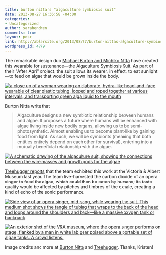 ```yaml
---
title: burton nitta's "algaculture symbiosis suit"
date: 2013-08-27 16:36:58 -04:00
categories:
- Uncategorized
author: sarahendren
comments: true
layout: post
link: http://ablersite.org/2013/08/27/burton-nittas-algaculture-symbiosis-suit/
wordpress_id: 4779
---
```


The remarkable design duo [Michael Burton and Michiko Nitta](http://www.burtonnitta.co.uk/) have created this wearable for sustenance—the Algaculture Symbiosis Suit. As part of their "After Agri" project, the suit allows its wearer, in effect, to eat sunlight—to feed on algae that would be grown inside the body.

[![a close up of a woman wearing an elaborate, hydra-like head-and-face wearable of clear plastic tubing, looped and roped together at various intervals, and transporting green alga liquid to the mouth](http://ablersite.files.wordpress.com/2013/08/dsc_0062.png)](http://ablersite.files.wordpress.com/2013/08/dsc_0062.png)

Burton Nitta write that


<blockquote>Algaculture designs a new symbiotic relationship between humans and algae. It proposes a future where humans will be enhanced with algae living inside new bodily organs, allowing us to be semi-photosynthetic. Almost enabling us to become plant-like by gaining food from light. As such, we will be symbionts (meaning that both entities entirely depend on each other for survival), entering into a mutually beneficial relationship with the algae.</blockquote>


[![A schematic drawing of the algaculture suit, showing the connections between the wire masses and growth pods for the algae](http://ablersite.files.wordpress.com/2013/08/burtonnitta-algaculture-symbiotic-suit-5-jpeg-492x0_q85_crop-smart.jpg)](http://ablersite.files.wordpress.com/2013/08/burtonnitta-algaculture-symbiotic-suit-5-jpeg-492x0_q85_crop-smart.jpg)

[Treehugger reports](http://www.treehugger.com/sustainable-product-design/algaculture-suit-proposes-symbiotic-bond-between-humans-and-algae-burtonnitta.html) that the team exhibited this work at the Victoria & Albert Museum last year. The team live-harvested the carbon dioxide of an opera singer to feed the algae, which could then be eaten by humans; its taste quality would be affected by pitches and timbres of the exhale, creating a kind of echo of the sonic performance.

[![Side view of an opera singer, mid-song, while wearing the suit. This medium shot shows the tangle of tubing that wraps to the back of the head and loops around the shoulders and back—like a massive oxygen tank or backpack](http://ablersite.files.wordpress.com/2013/08/burtonnitta-algaculture-symbiotic-suit-5-492x0_q85_crop-smart.jpg)](http://ablersite.files.wordpress.com/2013/08/burtonnitta-algaculture-symbiotic-suit-5-492x0_q85_crop-smart.jpg)

[![An exterior shot of the V&A museum, where the opera singer performs on stage, flanked by a man in white lab gear poised above a portable set of algae tanks. A crowd listens.](http://ablersite.files.wordpress.com/2013/08/burtonnitta-algaculture-symbiotic-suit-4-png-492x0_q85_crop-smart.jpg)](http://ablersite.files.wordpress.com/2013/08/burtonnitta-algaculture-symbiotic-suit-4-png-492x0_q85_crop-smart.jpg)

Image credits and more at [Burton Nitta](http://www.burtonnitta.co.uk/algaculture.html) and [Treehugger](http://www.treehugger.com/sustainable-product-design/algaculture-suit-proposes-symbiotic-bond-between-humans-and-algae-burtonnitta.html). Thanks, Kristen!
